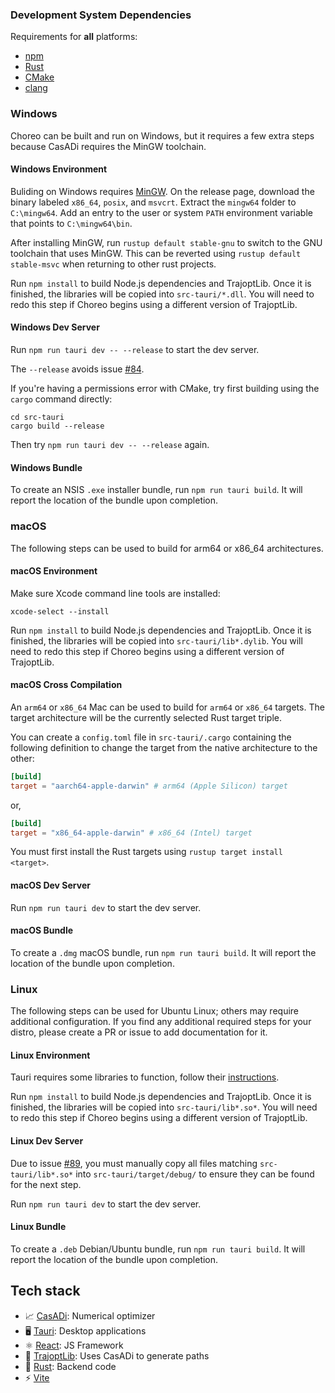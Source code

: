 
### Development System Dependencies

Requirements for **all** platforms:

- [npm](https://docs.npmjs.com/downloading-and-installing-node-js-and-npm)
- [Rust](https://www.rust-lang.org/tools/install)
- [CMake](https://cmake.org/download)
- [clang](https://releases.llvm.org/download.html)

### Windows

Choreo can be built and run on Windows, but it requires a few extra steps because CasADi requires the MinGW toolchain.

#### Windows Environment

Buliding on Windows requires [MinGW](https://github.com/niXman/mingw-builds-binaries/releases/). On the release page, download the binary labeled `x86_64`, `posix`, and `msvcrt`. Extract the `mingw64` folder to `C:\mingw64`. Add an entry to the user or system `PATH` environment variable that points to `C:\mingw64\bin`.

After installing MinGW, run `rustup default stable-gnu` to switch to the GNU toolchain that uses MinGW. This can be reverted using `rustup default stable-msvc` when returning to other rust projects.

Run `npm install` to build Node.js dependencies and TrajoptLib. Once it is finished, the libraries will be copied into `src-tauri/*.dll`. You will need to redo this step if Choreo begins using a different version of TrajoptLib.

#### Windows Dev Server

Run `npm run tauri dev -- --release` to start the dev server.

The `--release` avoids issue [#84](https://github.com/SleipnirGroup/Choreo/issues/84).

If you're having a permissions error with CMake, try first building using the `cargo` command directly:

```console
cd src-tauri
cargo build --release
```

Then try `npm run tauri dev -- --release` again.

#### Windows Bundle

To create an NSIS `.exe` installer bundle, run `npm run tauri build`. It will report the location of the bundle upon completion.

### macOS

The following steps can be used to build for arm64 or x86_64 architectures.

#### macOS Environment

Make sure Xcode command line tools are installed:

```console
xcode-select --install
```

Run `npm install` to build Node.js dependencies and TrajoptLib. Once it is finished, the libraries will be copied into `src-tauri/lib*.dylib`. You will need to redo this step if Choreo begins using a different version of TrajoptLib.

#### macOS Cross Compilation

An `arm64` or `x86_64` Mac can be used to build for `arm64` or `x86_64` targets. The target architecture will be the currently selected Rust target triple.

You can create a `config.toml` file in `src-tauri/.cargo` containing the following definition to change the target from the native architecture to the other:

```toml
[build]
target = "aarch64-apple-darwin" # arm64 (Apple Silicon) target
```

or,

```toml
[build]
target = "x86_64-apple-darwin" # x86_64 (Intel) target
```

You must first install the Rust targets using `rustup target install <target>`.

#### macOS Dev Server

Run `npm run tauri dev` to start the dev server.

#### macOS Bundle

To create a `.dmg` macOS bundle, run `npm run tauri build`. It will report the location of the bundle upon completion.

### Linux

The following steps can be used for Ubuntu Linux; others may require additional configuration. If you find any additional required steps for your distro, please create a PR or issue to add documentation for it.

#### Linux Environment

Tauri requires some libraries to function, follow their [instructions](https://tauri.app/v1/guides/getting-started/prerequisites/#setting-up-linux).

Run `npm install` to build Node.js dependencies and TrajoptLib. Once it is finished, the libraries will be copied into `src-tauri/lib*.so*`. You will need to redo this step if Choreo begins using a different version of TrajoptLib.

#### Linux Dev Server

Due to issue [#89](https://github.com/SleipnirGroup/Choreo/issues/89), you must manually copy all files matching `src-tauri/lib*.so*` into `src-tauri/target/debug/` to ensure they can be found for the next step.

Run `npm run tauri dev` to start the dev server.

#### Linux Bundle

To create a `.deb` Debian/Ubuntu bundle, run `npm run tauri build`. It will report the location of the bundle upon completion.

## Tech stack

- 📈 [CasADi](https://github.com/casadi/casadi): Numerical optimizer
- 🖥️ [Tauri](https://tauri.app/): Desktop applications
- ⚛️ [React](https://react.dev/): JS Framework
- 🚗 [TrajoptLib](https://github.com/SleipnirGroup/TrajoptLib): Uses CasADi to generate paths
- 🦀 [Rust](https://www.rust-lang.org/): Backend code
- ⚡️ [Vite](https://vitejs.dev/)